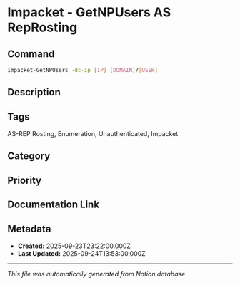 # Impacket - GetNPUsers AS RepRosting

## Command
```bash
impacket-GetNPUsers -dc-ip [IP] [DOMAIN]/[USER]
```

## Description


## Tags
AS-REP Rosting, Enumeration, Unauthenticated, Impacket

## Category


## Priority


## Documentation Link


## Metadata
- **Created:** 2025-09-23T23:22:00.000Z
- **Last Updated:** 2025-09-24T13:53:00.000Z

---
*This file was automatically generated from Notion database.*